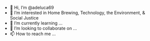 - 👋 Hi, I’m @adeluca69
- 👀 I’m interested in Home Brewing, Technology, the Environment, & Social Justice
- 🌱 I’m currently learning ...
- 💞️ I’m looking to collaborate on ...
- 📫 How to reach me ...

<!---
adeluca69/adeluca69 is a ✨ special ✨ repository because its `README.md` (this file) appears on your GitHub profile.
You can click the Preview link to take a look at your changes.
--->
